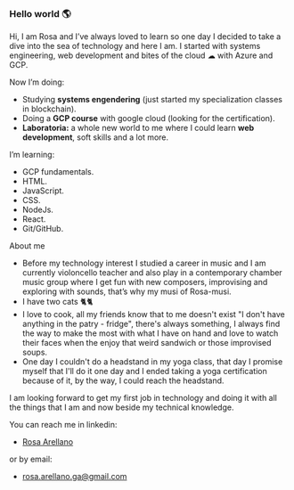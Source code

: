 ### Hello world 🌎

Hi, I am Rosa and I’ve always loved to learn so one day I decided to take a dive into the sea of technology and here I am. I started with systems engineering, web development and bites of the cloud ☁ with Azure and GCP.

Now I’m doing:

-	Studying **systems engendering**  (just started my specialization classes in blockchain).
-	Doing a **GCP course** with google cloud (looking for the certification).
-	**Laboratoria:** a whole new world to me where I could learn **web development**, soft skills and a lot more.


I’m learning:

-	GCP fundamentals.
-	HTML.
-	JavaScript.
-	CSS.
-	NodeJs.
-	React.
-	Git/GitHub.


[]('animated-line-train.gif')


About me

- Before my technology interest I studied a career in music and I am currently violoncello teacher and also play in a contemporary chamber music group where I get fun with new composers, improvising and exploring with sounds, that’s why my musi of Rosa-musi.
- I have two cats 🐈🐈‍
- I love to cook, all my friends know that to me doesn't exist "I don't have anything in the patry - fridge", there's always something, I always find the way to make the most with what I have on hand and love to watch their faces when the enjoy that weird sandwich or those improvised soups.
- One day I couldn't do a headstand in my yoga class, that day I promise myself that I'll do it one day and I ended taking a yoga certification because of it, by the way, I could reach the headstand.

I am looking forward to get my first job in technology and doing it with all the things that I am and now beside my technical knowledge.

You can reach me in linkedin:
-	[Rosa Arellano](https://www.linkedin.com/in/rosa-arellano/)

or by email:
-	rosa.arellano.ga@gmail.com
